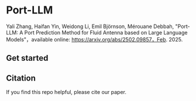 # Port-LLM
Yali Zhang, Haifan Yin, Weidong Li, Emil Björnson, Mérouane Debbah, "Port-LLM: A Port Prediction Method for Fluid Antenna based on Large Language Models"，available online: https://arxiv.org/abs/2502.09857，Feb. 2025.

## Get started


## Citation
If you find this repo helpful, please cite our paper.

